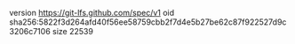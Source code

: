 version https://git-lfs.github.com/spec/v1
oid sha256:5822f3d264afd40f56ee58759cbb2f7d4e5b27be62c87f922527d9c3206c7106
size 22539
